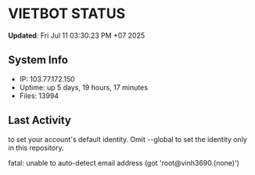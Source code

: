 # VIETBOT STATUS
**Updated**: Fri Jul 11 03:30:23 PM +07 2025

## System Info
- IP: 103.77.172.150
- Uptime: up 5 days, 19 hours, 17 minutes
- Files: 13994

## Last Activity

to set your account's default identity.
Omit --global to set the identity only in this repository.

fatal: unable to auto-detect email address (got 'root@vinh3690.(none)')
